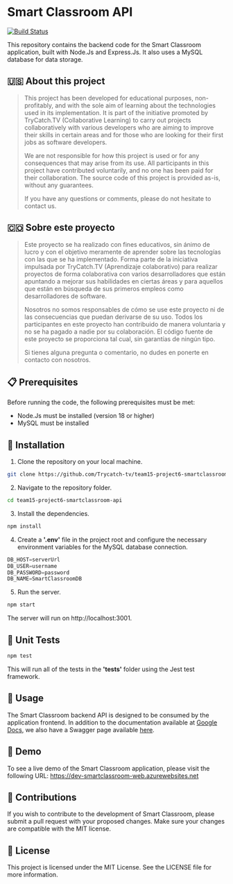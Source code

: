# Smart Classroom API
[![Build Status](https://dev.azure.com/LuisLopezOrg/SmartClassroom/_apis/build/status%2FBuild%20SmartClassroom%20API%20-%20DEV?branchName=develop)](https://dev.azure.com/LuisLopezOrg/SmartClassroom/_build/latest?definitionId=2&branchName=develop)

This repository contains the backend code for the Smart Classroom application, built with Node.Js and Express.Js. It also uses a MySQL database for data storage.

## 🇺🇸 About this project
> This project has been developed for educational purposes, non-profitably, and with the sole aim of learning about the technologies used in its implementation. It is part of the initiative promoted by TryCatch.TV (Collaborative Learning) to carry out projects collaboratively with various developers who are aiming to improve their skills in certain areas and for those who are looking for their first jobs as software developers.
> 
> We are not responsible for how this project is used or for any consequences that may arise from its use. All participants in this project have contributed voluntarily, and no one has been paid for their collaboration. The source code of this project is provided as-is, without any guarantees.
> 
> If you have any questions or comments, please do not hesitate to contact us.

## 🇨🇴 Sobre este proyecto
> Este proyecto se ha realizado con fines educativos, sin ánimo de lucro y con el objetivo meramente de aprender sobre las tecnologías con las que se ha implementado. Forma parte de la iniciativa impulsada por TryCatch.TV (Aprendizaje colaborativo) para realizar proyectos de forma colaborativa con varios desarrolladores que están apuntando a mejorar sus habilidades en ciertas áreas y para aquellos que están en búsqueda de sus primeros empleos como desarrolladores de software.
> 
> Nosotros no somos responsables de cómo se use este proyecto ni de las consecuencias que puedan derivarse de su uso. Todos los participantes en este proyecto han contribuido de manera voluntaria y no se ha pagado a nadie por su colaboración. El código fuente de este proyecto se proporciona tal cual, sin garantías de ningún tipo.
> 
> Si tienes alguna pregunta o comentario, no dudes en ponerte en contacto con nosotros. 

## 📋 Prerequisites
Before running the code, the following prerequisites must be met:

- Node.Js must be installed (version 18 or higher)
- MySQL must be installed

## 🚀 Installation
1. Clone the repository on your local machine.
```sh
git clone https://github.com/Trycatch-tv/team15-project6-smartclassroom-api.git
```

2. Navigate to the repository folder.
```sh
cd team15-project6-smartclassroom-api
```

3. Install the dependencies.
```sh
npm install
```

4. Create a **'.env'** file in the project root and configure the necessary environment variables for the MySQL database connection.
```javascript
DB_HOST=serverUrl
DB_USER=username
DB_PASSWORD=password
DB_NAME=SmartClassroomDB
```

5. Run the server.
```sh
npm start
```

The server will run on http://localhost:3001.

## 🔬 Unit Tests
```sh
npm test
```
This will run all of the tests in the **'tests'** folder using the Jest test framework.

## 📖 Usage
The Smart Classroom backend API is designed to be consumed by the application frontend. In addition to the documentation available at [Google Docs](https://docs.google.com/document/d/1w90BNus2SGBJtNl7b1vn-wyo6W5a8GFgv5v3kku4Qeg/edit?usp=sharing), we also have a Swagger page available [here](https://dev-smartclassroom.azurewebsites.net/api-docs/).

## 🎉 Demo
To see a live demo of the Smart Classroom application, please visit the following URL:
https://dev-smartclassroom-web.azurewebsites.net

## 🤝 Contributions
If you wish to contribute to the development of Smart Classroom, please submit a pull request with your proposed changes. Make sure your changes are compatible with the MIT license.

## 📝 License
This project is licensed under the MIT License. See the LICENSE file for more information.
